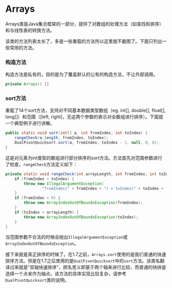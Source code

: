 # Arrays

Arrays类是Java集合框架的一部分，提供了对数组的处理方法（如查找和排序）和与线性表的转换方法。

该类的方法列表太长了，多是一些重载的方法所以这里就不截图了。下面只列出一些常用的方法。


### 构造方法
构造方法是私有的，目的是为了覆盖默认的公有的构造方法，不让外部调用。
```Java
private Arrays() {}
```

### sort方法
重载了14个sort方法，支持对不同基本数据类型数组（eg. int[], double[], float[], long[]）和范围（[left, right]，无这两个参数的表示对全数组进行排序）。下面就一个典型例子进行讲解。

```Java
public static void sort(int[] a, int fromIndex, int toIndex) {
    rangeCheck(a.length, fromIndex, toIndex);
    DualPivotQuicksort.sort(a, fromIndex, toIndex - 1, null, 0, 0);
}
```
这是对元素为int类型的数组进行部分排序的sort方法。方法首先对范围参数进行了检查，`rangeCheck`方法定义如下：
```Java
private static void rangeCheck(int arrayLength, int fromIndex, int toIndex) {
    if (fromIndex > toIndex) {
        throw new IllegalArgumentException(
                "fromIndex(" + fromIndex + ") > toIndex(" + toIndex + ")");
    }
    if (fromIndex < 0) {
        throw new ArrayIndexOutOfBoundsException(fromIndex);
    }
    if (toIndex > arrayLength) {
        throw new ArrayIndexOutOfBoundsException(toIndex);
    }
}
```
当范围参数不合法的时候会抛出`IllegalArgumentException`或`ArrayIndexOutOfBoundsException`。

接下来就是真正排序的时候了。在1.7之前，`Arrays.sort`使用的是我们普通的快速排序方法。但是在1.7之后使用的是`DualPivotQuicksort`中的`sort`方法。该类名翻译过来就是“双轴快速排序”，顾名思义即基于两个轴来进行比较，而普通的快排是选择一个点来作为轴点。该方法的具体实现比较复杂，请参考`DualPivotQuicksort`类的说明。

###
